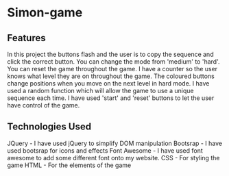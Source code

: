 # Simon-game

## Features
In this project the buttons flash and the user is to copy the sequence and click the correct button.
You can change the mode from 'medium' to 'hard'.
You can reset the game throughout the game.
I have a counter so the user knows what level they are on throughout the game.
The coloured buttons change positions when you move on the next level in hard mode.
I have used a random function which will allow the game to use a unique sequence each time.
I have used 'start' and 'reset' buttons to let the user have control of the game.

## Technologies Used
JQuery - I have used jQuery to simplify DOM manipulation Bootsrap - I have used bootsrap for icons and effects Font Awesome - I have used font awesome to add some different font onto my website. CSS - For styling the game HTML - For the elements of the game
